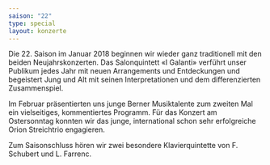 ```yaml
---
saison: "22"
type: special
layout: konzerte
---
```


Die 22. Saison im Januar 2018 beginnen wir wieder ganz traditionell mit den beiden Neujahrskonzerten. 
Das Salonquintett «I Galanti» verführt unser Publikum jedes Jahr mit neuen Arrangements und Entdeckungen 
und begeistert Jung und Alt mit seinen Interpretationen und dem differenzierten Zusammenspiel.

Im Februar präsentierten uns junge Berner Musiktalente zum zweiten Mal ein vielseitiges, kommentiertes Programm. 
Für das Konzert am Ostersonntag konnten wir das junge, international schon sehr erfolgreiche Orion Streichtrio engagieren. 

Zum Saisonschluss hören wir zwei besondere Klavierquintette von F. Schubert und L. Farrenc.
